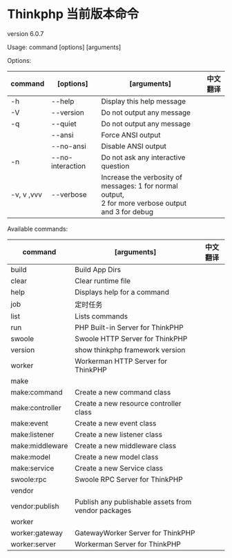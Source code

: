 # Thinkphp 当前版本命令

version 6.0.7

Usage:
command [options] [arguments]

Options:


| command    | [options]        | [arguments]                                                                                              | 中文翻译 |
| ------------ | ------------------ | ---------------------------------------------------------------------------------------------------------- | ---------- |
| -h         | --help           | Display this help message                                                                                |          |
| -V         | --version        | Do not output any message                                                                                |          |
| -q         | --quiet          | Do not output any message                                                                                |          |
|            | --ansi           | Force ANSI output                                                                                        |          |
|            | --no-ansi        | Disable ANSI output                                                                                      |          |
| -n         | --no-interaction | Do not ask any interactive question                                                                      |          |
| -v, v ,vvv | --verbose        | Increase the verbosity of messages: 1 for normal output,<br /> 2 for more verbose output and 3 for debug |          |

Available commands:


| command         | [arguments]                                         | 中文翻译 |
| ----------------- | ----------------------------------------------------- | ---------- |
| build           | Build App Dirs                                      |          |
| clear           | Clear runtime file                                  |          |
| help            | Displays help for a command                         |          |
| job             | 定时任务                                            |          |
| list            | Lists commands                                      |          |
| run             | PHP Built-in Server for ThinkPHP                    |          |
| swoole          | Swoole HTTP Server for ThinkPHP                     |          |
| version         | show thinkphp framework version                     |          |
| worker          | Workerman HTTP Server for ThinkPHP                  |          |
| make            |                                                     |          |
| make:command    | Create a new command class                          |          |
| make:controller | Create a new resource controller class              |          |
| make:event      | Create a new event class                            |          |
| make:listener   | Create a new listener class                         |          |
| make:middleware | Create a new middleware class                       |          |
| make:model      | Create a new model class                            |          |
| make:service    | Create a new Service class                          |          |
| swoole:rpc      | Swoole RPC Server for ThinkPHP                      |          |
| vendor          |                                                     |          |
| vendor:publish  | Publish any publishable assets from vendor packages |          |
| worker          |                                                     |          |
| worker:gateway  | GatewayWorker Server for ThinkPHP                   |          |
| worker:server   | Workerman Server for ThinkPHP                       |          |
